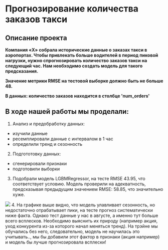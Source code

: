 # Прогнозирование количества заказов такси

## Описание проекта
**Компания «Х» собрала исторические данные о заказах такси в аэропортах. Чтобы привлекать больше водителей в период пиковой нагрузки, нужно спрогнозировать количество заказов такси на следующий час. Нам необходимо создать модель для такого предсказания.**

**Значение метрики RMSE на тестовой выборке должно быть не больше 48.**

**В данных: количество заказов находится в столбце  'num_orders'**

## В ходе нашей работы мы проделали:
1. Анализ и предобработку данных:
 - изучили данные
 - ресемплировали данные с интервалом в 1 час
 - определили тренд и сезонность
2. Подгототовку данных:
- сгенерировали признаки
- подготовили выборки
3. Подобрали модель LGBMRegressor, на тесте RMSE 43.95, что соответствует условию. Модель проверили на адекватность, предсказывая  предыдущим значением RMSE: 58.85, что значительно хуже.
  
<img src="ms_test_model.png" />
4. На графике выше видно, что модель улавливает сезонность, но недостаточно отрабатывает пики, на тесте прогноз систематически ниже факта. Однако тест данные у нас в августе, а именно тут больше всего всплесков. Необходимо выяснить их природу (например акция, уход конкурента из-за которого начал меняться тренд). На трэйне мы обучались без него, следовательно, модель не научилась это учитывать.., мы бы добавили этот фактор в признаки (акция например) и модель бы лучше прогнозировала всплески!
